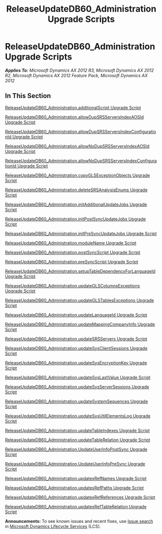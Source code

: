 ﻿---
title: ReleaseUpdateDB60_Administration Upgrade Scripts
TOCTitle: ReleaseUpdateDB60_Administration Upgrade Scripts
ms:assetid: f33c0b9f-6fb2-445a-9c87-074fa96e804d
ms:mtpsurl: https://msdn.microsoft.com/en-us/library/JJ737485(v=AX.60)
ms:contentKeyID: 49712179
ms.date: 05/18/2015
mtps_version: v=AX.60
---

# ReleaseUpdateDB60\_Administration Upgrade Scripts 


_**Applies To:** Microsoft Dynamics AX 2012 R3, Microsoft Dynamics AX 2012 R2, Microsoft Dynamics AX 2012 Feature Pack, Microsoft Dynamics AX 2012_

## In This Section

[ReleaseUpdateDB60\_Administration.additionalScript Upgrade Script](https://msdn.microsoft.com/en-us/library/dn702747\(v=ax.60\))

[ReleaseUpdateDB60\_Administration.allowDupSRSServersIndexAOSId Upgrade Script](releaseupdatedb60-administration-allowdupsrsserversindexaosid-upgrade-script.md)

[ReleaseUpdateDB60\_Administration.allowDupSRSServersIndexConfigurationId Upgrade Script](releaseupdatedb60-administration-allowdupsrsserversindexconfigurationid-upgrade-script.md)

[ReleaseUpdateDB60\_Administration.allowNoDupSRSServersIndexAOSId Upgrade Script](releaseupdatedb60-administration-allownodupsrsserversindexaosid-upgrade-script.md)

[ReleaseUpdateDB60\_Administration.allowNoDupSRSServersIndexConfigurationId Upgrade Script](releaseupdatedb60-administration-allownodupsrsserversindexconfigurationid-upgrade-script.md)

[ReleaseUpdateDB60\_Administration.copyGLSExceptionObjects Upgrade Script](releaseupdatedb60-administration-copyglsexceptionobjects-upgrade-script.md)

[ReleaseUpdateDB60\_Administration.deleteSRSAnalysisEnums Upgrade Script](releaseupdatedb60-administration-deletesrsanalysisenums-upgrade-script.md)

[ReleaseUpdateDB60\_Administration.initAdditionalUpdateJobs Upgrade Script](https://msdn.microsoft.com/en-us/library/dn702762\(v=ax.60\))

[ReleaseUpdateDB60\_Administration.initPostSyncUpdateJobs Upgrade Script](https://msdn.microsoft.com/en-us/library/dn702822\(v=ax.60\))

[ReleaseUpdateDB60\_Administration.initPreSyncUpdateJobs Upgrade Script](https://msdn.microsoft.com/en-us/library/dn702820\(v=ax.60\))

[ReleaseUpdateDB60\_Administration.moduleName Upgrade Script](https://msdn.microsoft.com/en-us/library/dn702842\(v=ax.60\))

[ReleaseUpdateDB60\_Administration.postSyncScript Upgrade Script](https://msdn.microsoft.com/en-us/library/dn702748\(v=ax.60\))

[ReleaseUpdateDB60\_Administration.preSyncScript Upgrade Script](https://msdn.microsoft.com/en-us/library/dn702843\(v=ax.60\))

[ReleaseUpdateDB60\_Administration.setupTableDependencyForLanguageId Upgrade Script](releaseupdatedb60-administration-setuptabledependencyforlanguageid-upgrade-script.md)

[ReleaseUpdateDB60\_Administration.updateGLSColumnsExceptions Upgrade Script](releaseupdatedb60-administration-updateglscolumnsexceptions-upgrade-script.md)

[ReleaseUpdateDB60\_Administration.updateGLSTablesExceptions Upgrade Script](releaseupdatedb60-administration-updateglstablesexceptions-upgrade-script.md)

[ReleaseUpdateDB60\_Administration.updateLanguageId Upgrade Script](releaseupdatedb60-administration-updatelanguageid-upgrade-script.md)

[ReleaseUpdateDB60\_Administration.updateMappingCompanyInfo Upgrade Script](releaseupdatedb60-administration-updatemappingcompanyinfo-upgrade-script.md)

[ReleaseUpdateDB60\_Administration.updateSRSServers Upgrade Script](releaseupdatedb60-administration-updatesrsservers-upgrade-script.md)

[ReleaseUpdateDB60\_Administration.updateSysClientSessions Upgrade Script](releaseupdatedb60-administration-updatesysclientsessions-upgrade-script.md)

[ReleaseUpdateDB60\_Administration.updateSysEncryptionKey Upgrade Script](releaseupdatedb60-administration-updatesysencryptionkey-upgrade-script.md)

[ReleaseUpdateDB60\_Administration.updateSysLastValue Upgrade Script](releaseupdatedb60-administration-updatesyslastvalue-upgrade-script.md)

[ReleaseUpdateDB60\_Administration.updateSysServerSessions Upgrade Script](releaseupdatedb60-administration-updatesysserversessions-upgrade-script.md)

[ReleaseUpdateDB60\_Administration.updateSystemSequences Upgrade Script](releaseupdatedb60-administration-updatesystemsequences-upgrade-script.md)

[ReleaseUpdateDB60\_Administration.updateSysUtilElementsLog Upgrade Script](releaseupdatedb60-administration-updatesysutilelementslog-upgrade-script.md)

[ReleaseUpdateDB60\_Administration.updateTableIndexes Upgrade Script](releaseupdatedb60-administration-updatetableindexes-upgrade-script.md)

[ReleaseUpdateDB60\_Administration.updateTableRelation Upgrade Script](releaseupdatedb60-administration-updatetablerelation-upgrade-script.md)

[ReleaseUpdateDB60\_Administration.UpdateUserInfoPostSync Upgrade Script](releaseupdatedb60-administration-updateuserinfopostsync-upgrade-script.md)

[ReleaseUpdateDB60\_Administration.UpdateUserInfoPreSync Upgrade Script](releaseupdatedb60-administration-updateuserinfopresync-upgrade-script.md)

[ReleaseUpdateDB60\_Administration.updatexRefNames Upgrade Script](releaseupdatedb60-administration-updatexrefnames-upgrade-script.md)

[ReleaseUpdateDB60\_Administration.updatexRefPaths Upgrade Script](releaseupdatedb60-administration-updatexrefpaths-upgrade-script.md)

[ReleaseUpdateDB60\_Administration.updatexRefReferences Upgrade Script](releaseupdatedb60-administration-updatexrefreferences-upgrade-script.md)

[ReleaseUpdateDB60\_Administration.updatexRefTableRelation Upgrade Script](releaseupdatedb60-administration-updatexreftablerelation-upgrade-script.md)

  
**Announcements:** To see known issues and recent fixes, use [Issue search](http://go.microsoft.com/fwlink/?linkid=389258) in [Microsoft Dynamics Lifecycle Services](http://go.microsoft.com/fwlink/?linkid=306505) (LCS).

